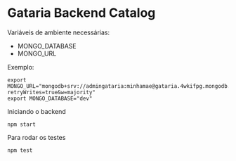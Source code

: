 # Gataria Backend Catalog

Variáveis de ambiente necessárias:
- MONGO_DATABASE
- MONGO_URL

Exemplo:

```
export MONGO_URL="mongodb+srv://admingataria:minhamae@gataria.4wkifpg.mongodb.net/?retryWrites=true&w=majority"
export MONGO_DATABASE="dev"
```

Iniciando o backend

```
npm start
```

Para rodar os testes

```
npm test
```
